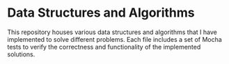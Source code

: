 # Data Structures and Algorithms

This repository houses various data structures and algorithms that I have implemented to solve different problems. Each file includes a set of Mocha tests to verify the correctness and functionality of the implemented solutions.
